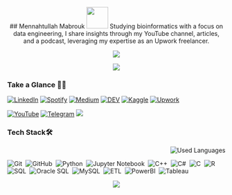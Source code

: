 <p align="center">
## Mennahtullah Mabrouk <img src="https://media.tenor.com/NR-Kr20l4d4AAAAi/anime-hi.gif" width="50">
Studying bioinformatics with a focus on data engineering, I share insights through my YouTube channel, articles, and a podcast, leveraging my expertise as an Upwork freelancer.
</p>

<p align="center">
  <a href="https://github.com/DenverCoder1/readme-typing-svg"><img src="https://readme-typing-svg.herokuapp.com/?lines=Never%20Give-Up;Bioinformatics%20;&font=Fira%20Code&center=true&width=440&height=45&color=A020F0&vCenter=true&size=22"></a>
</p> 
<p align="center">
  <a href="https://github.com/DenverCoder1/readme-typing-svg"><img src="https://readme-typing-svg.herokuapp.com/?lines=Study%20Hard;Scientist%20;&font=Fira%20Code&center=true&width=440&height=45&color=bd7dbd&vCenter=true&size=22"></a>
</p> 

### Take a Glance 👩‍💻
[![LinkedIn](https://img.shields.io/badge/-LinkedIn-2867B2?style=for-the-badge&logo=linkedin&logoColor=white)](https://www.linkedin.com/in/mennahtullah-mabrouk) 
[![Spotify](https://img.shields.io/badge/-Spotify-22D05D?style=for-the-badge&logo=Spotify&logoColor=white)](https://open.spotify.com/show/2v8r3V1BWelOrbXFbBIKoF?si=f33deb246e5a4091) 
[![Medium](https://img.shields.io/badge/-Medium-000000?style=for-the-badge&logo=Medium&logoColor=white)](https://medium.com/@mennahtullahmabrouk) 
[![DEV](https://img.shields.io/badge/-DEV-000000?style=for-the-badge&logo=DEV&logoColor=white)](https://dev.to/mennahtullahmabrouk) 
[![Kaggle](https://img.shields.io/badge/-Kaggle-20BEFF?style=for-the-badge&logo=DEV&logoColor=white)](https://www.kaggle.com/mennahtullasameh) 
[![Upwork](https://img.shields.io/badge/-Upwork-13A800?style=for-the-badge&logo=Upwork&logoColor=white)](https://www.upwork.com/freelancers/~01237dec759096da5d)


[![YouTube](https://img.shields.io/badge/-YouTube-FF0100?style=for-the-badge&logo=youtube)](https://www.youtube.com/@Mennahtullah_Mabrouk)
[![Telegram](https://img.shields.io/badge/-Channel-24A0DC?style=for-the-badge&logo=Telegram&logoColor=white)](https://t.me/MennahtullahMabrouk)
<a href="https://komarev.com/ghpvc/?username=mennahmabrouk&style=for-the-badge&color=5A518D">
    <img src="https://komarev.com/ghpvc/?username=mennahmabrouk&style=for-the-badge&color=5A518D">
</a>

### Tech Stack🛠
<img align="right" src="https://github-readme-stats.vercel.app/api/top-langs?username=mennahmabrouk&show_icons=true&locale=en&layout=compact&theme=radical" alt="Used Languages" />

<br>

![Git](https://img.shields.io/badge/-Git-05122A?style=flat&logo=git)&nbsp;
![GitHub](https://img.shields.io/badge/-GitHub-05122A?style=flat&logo=github)&nbsp;
![Python](https://img.shields.io/badge/-Python%20-05122A?style=flat&logo=python)&nbsp;
![Jupyter Notebook](https://img.shields.io/badge/jupyter-05122A?style=for-the-badge&logo=jupyter&logoColor=Orange)&nbsp;
![C++](https://img.shields.io/badge/c++-05122A?style=for-the-badge&logo=c%2B%2B&logoColor=cyan)&nbsp;
![C#](https://img.shields.io/badge/c%23-05122A?style=for-the-badge&logo=c-sharp&logoColor=green)&nbsp;
![C](https://img.shields.io/badge/C-05122A?style=for-the-badge&logo=c&logoColor=white)&nbsp;
![R](https://img.shields.io/badge/R-05122A?style=for-the-badge&logo=R&logoColor=blue)&nbsp;
![SQL](https://img.shields.io/badge/SQL-05122A?style=for-the-badge&logo=sql&logoColor=yellow)&nbsp;
![Oracle SQL](https://img.shields.io/badge/Oracle%20SQL-05122A?style=for-the-badge&logo=oracle&logoColor=red)&nbsp;
![MySQL](https://img.shields.io/badge/MySQL-05122A?style=for-the-badge&logo=mysql&logoColor=blue)&nbsp;
![ETL](https://img.shields.io/badge/ETL-05122A?style=for-the-badge&logo=ETL&logoColor=orange)&nbsp;
![PowerBI](https://img.shields.io/badge/PowerBI-05122A?style=for-the-badge&logo=PowerBI&logoColor=yellow)&nbsp;
![Tableau](https://img.shields.io/badge/Tableau-05122A?style=for-the-badge&logo=Tableau&logoColor=blue)&nbsp;



<p align="center">
  <img src="https://github-readme-stats.vercel.app/api?username=MennahMabrouk&show_icons=true&theme=radical&line_height=27">
</p>



